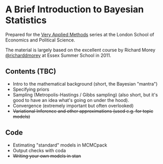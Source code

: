 A Brief Introduction to Bayesian Statistics
===========================================

Prepared for the [Very Applied Methods](https://moodle.lse.ac.uk/course/view.php?id=5881) series at the London School of Economics and Political Science.

The material is largely based on the excellent course by Richard Morey [@richarddmorey](https://github.com/richarddmorey) at Essex Summer School in 2011.

Contents (TBC)
--------------

- Intro to the mathematical background (short, the Bayesian "mantra")
- Specifying priors
- Sampling (Metropolis-Hastings / Gibbs sampling) (also short, but it's good to have an idea what's going on under the hood).
- Convergence (extremely important but often overlooked)
- ~~Variational Inference and other approximations (used e.g. for topic models)~~

Code
----

- Estimating "standard" models in MCMCpack
- Output checks with coda
- ~~Writing your own models in stan~~
